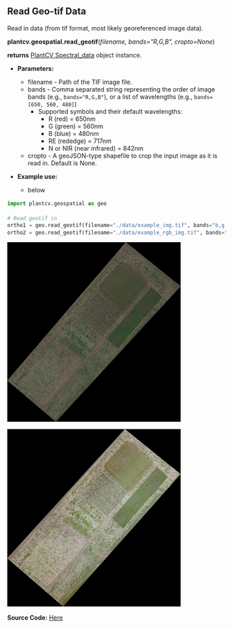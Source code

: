 ## Read Geo-tif Data

Read in data (from tif format, most likely georeferenced image data). 

**plantcv.geospatial.read_geotif**(*filename, bands="R,G,B", cropto=None*)

**returns** [PlantCV Spectral_data](https://plantcv.readthedocs.io/en/latest/Spectral_data/) object instance.

- **Parameters:**
    - filename - Path of the TIF image file.
    - bands - Comma separated string representing the order of image bands (e.g., `bands="R,G,B"`), or a list of wavelengths (e.g., `bands=[650, 560, 480]`)
        - Supported symbols and their default wavelengths: 
            - R (red) = 650nm
            - G (green) = 560nm
            - B (blue) = 480nm
            - RE (rededge) = 717nm
            - N or NIR (near infrared) = 842nm
    - cropto - A geoJSON-type shapefile to crop the input image as it is read in. Default is None. 

- **Example use:**
    - below


```python
import plantcv.geospatial as geo

# Read geotif in
ortho1 = geo.read_geotif(filename="./data/example_img.tif", bands="b,g,r,RE,NIR")
ortho2 = geo.read_geotif(filename="./data/example_rgb_img.tif", bands="R,G,B")

```

![Screenshot](documentation_images/multispec_pseudo_rgb.png)

![Screenshot](documentation_images/rgb.png)

**Source Code:** [Here](https://github.com/danforthcenter/plantcv-geospatial/blob/main/plantcv/geospatial/read_geotif.py)
